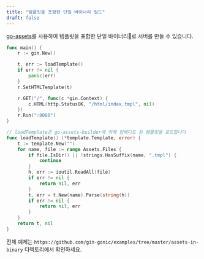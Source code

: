 ```yaml
---
title: "템플릿을 포함한 단일 바이너리 빌드"
draft: false
---
```


[go-assets](https://github.com/jessevdk/go-assets)를 사용하여 템플릿을 포함한 단일 바이너리로 서버를 만들 수 있습니다.

```go
func main() {
	r := gin.New()

	t, err := loadTemplate()
	if err != nil {
		panic(err)
	}
	r.SetHTMLTemplate(t)

	r.GET("/", func(c *gin.Context) {
		c.HTML(http.StatusOK, "/html/index.tmpl", nil)
	})
	r.Run(":8080")
}

// loadTemplate은 go-assets-builder에 의해 임베디드 된 템플릿을 로드합니다
func loadTemplate() (*template.Template, error) {
	t := template.New("")
	for name, file := range Assets.Files {
		if file.IsDir() || !strings.HasSuffix(name, ".tmpl") {
			continue
		}
		h, err := ioutil.ReadAll(file)
		if err != nil {
			return nil, err
		}
		t, err = t.New(name).Parse(string(h))
		if err != nil {
			return nil, err
		}
	}
	return t, nil
}
```

전체 예제는 `https://github.com/gin-gonic/examples/tree/master/assets-in-binary` 디렉토리에서 확인하세요.

